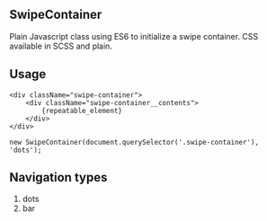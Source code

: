 ## SwipeContainer

Plain Javascript class using ES6 to initialize a swipe container.
CSS available in SCSS and plain.

## Usage

```
<div className="swipe-container">
	<div className="swipe-container__contents">
		{repeatable_element}
	</div>
</div>
```

`new SwipeContainer(document.querySelector('.swipe-container'), 'dots');`

## Navigation types

1. dots
2. bar

